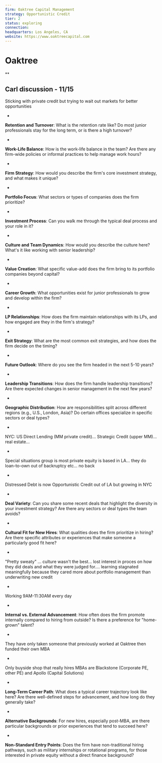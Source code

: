 ```yaml
---
firm: Oaktree Capital Management
strategy: Opportunistic Credit
tier: 2
status: exploring
connection:
headquarters: Los Angeles, CA
website: https://www.oaktreecapital.com
---
```


# Oaktree

**

Carl discussion - 11/15
-
Sticking with private credit but trying to wait out markets for better opportunities

-
**Retention and Turnover**: What is the retention rate like? Do most junior professionals stay for the long term, or is there a high turnover?

-
**Work-Life Balance**: How is the work-life balance in the team? Are there any firm-wide policies or informal practices to help manage work hours?

-
**Firm Strategy**: How would you describe the firm's core investment strategy, and what makes it unique?

-
**Portfolio Focus**: What sectors or types of companies does the firm prioritize?

-
**Investment Process**: Can you walk me through the typical deal process and your role in it?

-
**Culture and Team Dynamics**: How would you describe the culture here? What's it like working with senior leadership?

-
**Value Creation**: What specific value-add does the firm bring to its portfolio companies beyond capital?

-
**Career Growth**: What opportunities exist for junior professionals to grow and develop within the firm?

-
**LP Relationships**: How does the firm maintain relationships with its LPs, and how engaged are they in the firm's strategy?

-
**Exit Strategy**: What are the most common exit strategies, and how does the firm decide on the timing?

-
**Future Outlook**: Where do you see the firm headed in the next 5-10 years?

-
**Leadership Transitions**: How does the firm handle leadership transitions? Are there expected changes in senior management in the next few years?

-
**Geographic Distribution**: How are responsibilities split across different regions (e.g., U.S., London, Asia)? Do certain offices specialize in specific sectors or deal types?

-
NYC: US Direct Lending (MM private credit)... Strategic Credit (upper MM)... real estate...

-
Special situations group is most private equity is based in LA... they do loan-to-own out of backruptcy etc... no back

-
Distressed Debt is now Opportunistic Credit out of LA but growing in NYC

-
**Deal Variety**: Can you share some recent deals that highlight the diversity in your investment strategy? Are there any sectors or deal types the team avoids?

-
**Cultural Fit for New Hires**: What qualities does the firm prioritize in hiring? Are there specific attributes or experiences that make someone a particularly good fit here?

-
"Pretty sweaty" ... culture wasn't the best... lost interest in proces on how they did deals and what they were judged for.... learning stagnated meaningfully because they cared more about portfolio management than underwriting new credit

-
Working 9AM-11:30AM every day

-
**Internal vs. External Advancement**: How often does the firm promote internally compared to hiring from outside? Is there a preference for "home-grown" talent?

-
They have only taken someone that previously worked at Oaktree then funded their own MBA

-
Only buyside shop that really hires MBAs are Blackstone (Corporate PE, other PE) and Apollo (Capital Solutions)

-
**Long-Term Career Path**: What does a typical career trajectory look like here? Are there well-defined steps for advancement, and how long do they generally take?

-
**Alternative Backgrounds**: For new hires, especially post-MBA, are there particular backgrounds or prior experiences that tend to succeed here?

-
**Non-Standard Entry Points**: Does the firm have non-traditional hiring pathways, such as military internships or rotational programs, for those interested in private equity without a direct finance background?